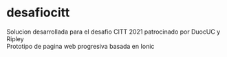 # desafiocitt
Solucion desarrollada para el desafio CITT 2021 patrocinado por DuocUC y Ripley
<br>Prototipo de pagina web progresiva basada en Ionic
